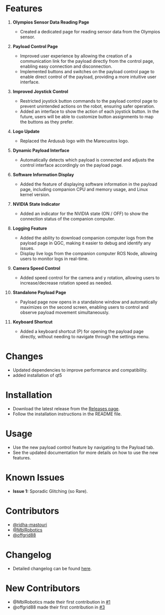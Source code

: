# Features

1. **Olympios Sensor Data Reading Page**
   - Created a dedicated page for reading sensor data from the Olympios sensor.

2. **Payload Control Page**
   - Improved user experience by allowing the creation of a communication link for the payload directly from the control page, enabling easy connection and disconnection.
   - Implemented buttons and switches on the payload control page to enable direct control of the payload, providing a more intuitive user interface.

3. **Improved Joystick Control**
   - Restricted joystick button commands to the payload control page to prevent unintended actions on the robot, ensuring safer operation.
   - Added an interface to show the action of each joystick button. In the future, users will be able to customize button assignments to map the buttons as they prefer.

4. **Logo Update**
   - Replaced the Ardusub logo with the Marecustos logo.

5. **Dynamic Payload Interface**
   - Automatically detects which payload is connected and adjusts the control interface accordingly on the payload page.

6. **Software Information Display**
   - Added the feature of displaying software information in the payload page, including companion CPU and memory usage, and Linux kernel version.

7. **NVIDIA State Indicator**
   - Added an indicator for the NVIDIA state (ON / OFF) to show the connection status of the companion computer.

8. **Logging Feature**
   - Added the ability to download companion computer logs from the payload page in QGC, making it easier to debug and identify any issues.
   - Display live logs from the companion computer ROS Node, allowing users to monitor logs in real-time.

9. **Camera Speed Control**
   - Added speed control for the camera and y rotation, allowing users to increase/decrease rotation speed as needed.

10. **Standalone Payload Page**
    - Payload page now opens in a standalone window and automatically maximizes on the second screen, enabling users to control and observe payload movement simultaneously.

11. **Keyboard Shortcut**
    - Added a keyboard shortcut (P) for opening the payload page directly, without needing to navigate through the settings menu.

# Changes

- Updated dependencies to improve performance and compatibility.
- added installation of qt5 

# Installation

- Download the latest release from the [Releases page](https://github.com/marecustos/qgroundcontrol/releases).
- Follow the installation instructions in the README file.

# Usage

- Use the new payload control feature by navigating to the Payload tab.
- See the updated documentation for more details on how to use the new features.

# Known Issues

- **Issue 1:** Sporadic Glitching (so Rare).

# Contributors

- [@ridha-mastouri](https://github.com/ridha-mastouri)
- [@MblRobotics](https://github.com/MblRobotics)
- [@offgrid88](https://github.com/offgrid88)

# Changelog

- Detailed changelog can be found [here](https://github.com/marecustos/qgroundcontrol/commits/seabot_qgc_v1.0.5).


# New Contributors
- @MblRobotics made their first contribution in [#1](https://github.com/marecustos/qgroundcontrol/pull/1)
- @offgrid88 made their first contribution in [#3](https://github.com/marecustos/qgroundcontrol/pull/3)
